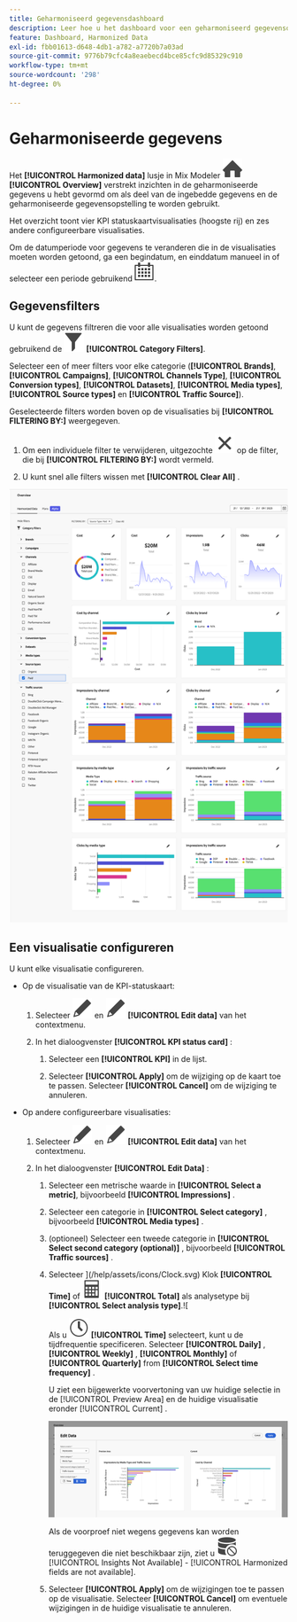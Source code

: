 ```yaml
---
title: Geharmoniseerd gegevensdashboard
description: Leer hoe u het dashboard voor een geharmoniseerd gegevensoverzicht in Mix Modeler kunt gebruiken.
feature: Dashboard, Harmonized Data
exl-id: fbb01613-d648-4db1-a782-a7720b7a03ad
source-git-commit: 9776b79cfc4a8eaebecd4bce85cfc9d85329c910
workflow-type: tm+mt
source-wordcount: '298'
ht-degree: 0%

---
```


# Geharmoniseerde gegevens

Het **[!UICONTROL Harmonized data]** lusje in Mix Modeler ![ Huis ](/help/assets/icons/Home.svg) **[!UICONTROL Overview]** verstrekt inzichten in de geharmoniseerde gegevens u hebt gevormd om als deel van de ingebedde gegevens en de geharmoniseerde gegevensopstelling te worden gebruikt.

Het overzicht toont vier KPI statuskaartvisualisaties (hoogste rij) en zes andere configureerbare visualisaties.

Om de datumperiode voor gegevens te veranderen die in de visualisaties moeten worden getoond, ga een begindatum, en einddatum manueel in of selecteer een periode gebruikend ![ Kalender ](/help/assets/icons/Calendar.svg).

## Gegevensfilters

U kunt de gegevens filtreren die voor alle visualisaties worden getoond gebruikend de ![ ruit van de Filter ](/help/assets/icons/Filter.svg) **[!UICONTROL Category Filters]**.

Selecteer een of meer filters voor elke categorie (**[!UICONTROL Brands]**, **[!UICONTROL Campaigns]**, **[!UICONTROL Channels Type]**, **[!UICONTROL Conversion types]**, **[!UICONTROL Datasets]**, **[!UICONTROL Media types]**, **[!UICONTROL Source types]** en **[!UICONTROL Traffic Source]**).

Geselecteerde filters worden boven op de visualisaties bij **[!UICONTROL FILTERING BY:]** weergegeven.

1. Om een individuele filter te verwijderen, uitgezochte ![ dicht ](/help/assets/icons/Close.svg) op de filter, die bij **[!UICONTROL FILTERING BY:]** wordt vermeld.

1. U kunt snel alle filters wissen met **[!UICONTROL Clear All]** .

![ Geharmoniseerd gegeven overzicht ](/help/assets/harmonized-data-overview.png)


## Een visualisatie configureren

U kunt elke visualisatie configureren.

* Op de visualisatie van de KPI-statuskaart:

   1. Selecteer ![ uitgeven ](/help/assets/icons/Edit.svg) en ![ uitgeven ](/help/assets/icons/Edit.svg) **[!UICONTROL Edit data]** van het contextmenu.

   1. In het dialoogvenster **[!UICONTROL KPI status card]** :

      1. Selecteer een **[!UICONTROL KPI]** in de lijst.

      1. Selecteer **[!UICONTROL Apply]** om de wijziging op de kaart toe te passen. Selecteer **[!UICONTROL Cancel]** om de wijziging te annuleren.

* Op andere configureerbare visualisaties:

   1. Selecteer ![ uitgeven ](/help/assets/icons/Edit.svg) en ![ uitgeven ](/help/assets/icons/Edit.svg) **[!UICONTROL Edit data]** van het contextmenu.

   1. In het dialoogvenster **[!UICONTROL Edit Data]** :

      1. Selecteer een metrische waarde in **[!UICONTROL Select a metric]**, bijvoorbeeld **[!UICONTROL Impressions]** .
      1. Selecteer een categorie in **[!UICONTROL Select category]** , bijvoorbeeld **[!UICONTROL Media types]** .
      1. (optioneel) Selecteer een tweede categorie in **[!UICONTROL Select second category (optional)]** , bijvoorbeeld **[!UICONTROL Traffic sources]** .
      1. Selecteer ](/help/assets/icons/Clock.svg) Klok **[!UICONTROL Time]** of ![ Rekenmachine ](/help/assets/icons/Calculator.svg) **[!UICONTROL Total]** als analysetype bij **[!UICONTROL Select analysis type]**.![

         Als u ![ Klok ](/help/assets/icons/Clock.svg) **[!UICONTROL Time]** selecteert, kunt u de tijdfrequentie specificeren. Selecteer **[!UICONTROL Daily]** , **[!UICONTROL Weekly]** , **[!UICONTROL Monthly]** of **[!UICONTROL Quarterly]** from **[!UICONTROL Select time frequency]** .

         U ziet een bijgewerkte voorvertoning van uw huidige selectie in de [!UICONTROL Preview Area] en de huidige visualisatie eronder [!UICONTROL Current] .

         ![ geef geharmoniseerde gegevens uit widget ](/help/assets/edit-harmonized-data-widget.png)

         Als de voorproef niet wegens gegevens kan worden teruggegeven die niet beschikbaar zijn, ziet u ![ fout van Gegevens ](/help/assets/icons/DataUnavailable.svg) [!UICONTROL Insights Not Available] - [!UICONTROL Harmonized fields are not available].

      1. Selecteer **[!UICONTROL Apply]** om de wijzigingen toe te passen op de visualisatie. Selecteer **[!UICONTROL Cancel]** om eventuele wijzigingen in de huidige visualisatie te annuleren.
